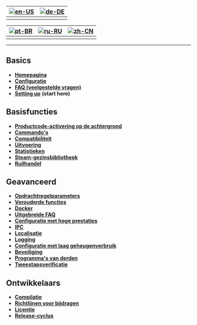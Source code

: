 | [![en-US](https://raw.githubusercontent.com/hjnilsson/country-flags/master/png100px/us.png)](https://github.com/JustArchiNET/ArchiSteamFarm/wiki/Home) | [![de-DE](https://raw.githubusercontent.com/hjnilsson/country-flags/master/png100px/de.png)](https://github.com/JustArchiNET/ArchiSteamFarm/wiki/Home-de-DE) |
| ------------------------------------------------------------------------------------------------------------------------------------------------------ | ------------------------------------------------------------------------------------------------------------------------------------------------------------ |
|                                                                                                                                                        |                                                                                                                                                              |

| [![pt-BR](https://raw.githubusercontent.com/hjnilsson/country-flags/master/png100px/br.png)](https://github.com/JustArchiNET/ArchiSteamFarm/wiki/Home-pt-BR) | [![ru-RU](https://raw.githubusercontent.com/hjnilsson/country-flags/master/png100px/ru.png)](https://github.com/JustArchiNET/ArchiSteamFarm/wiki/Home-ru-RU) | [![zh-CN](https://raw.githubusercontent.com/hjnilsson/country-flags/master/png100px/cn.png)](https://github.com/JustArchiNET/ArchiSteamFarm/wiki/Home-zh-CN) |
| ------------------------------------------------------------------------------------------------------------------------------------------------------------ | ------------------------------------------------------------------------------------------------------------------------------------------------------------ | ------------------------------------------------------------------------------------------------------------------------------------------------------------ |
|                                                                                                                                                              |                                                                                                                                                              |                                                                                                                                                              |

* * *

## Basics

* **[Homepagina](https://github.com/JustArchiNET/ArchiSteamFarm/wiki/Home)**
* **[Configuratie](https://github.com/JustArchiNET/ArchiSteamFarm/wiki/Configuration)**
* **[FAQ (veelgestelde vragen)](https://github.com/JustArchiNET/ArchiSteamFarm/wiki/FAQ)**
* **[Setting up](https://github.com/JustArchiNET/ArchiSteamFarm/wiki/Setting-up)** **(start here)**

## Basisfuncties

* **[Productcode-activering op de achtergrond](https://github.com/JustArchiNET/ArchiSteamFarm/wiki/Background-games-redeemer)**
* **[Commando's](https://github.com/JustArchiNET/ArchiSteamFarm/wiki/Commands)**
* **[Compatibiliteit](https://github.com/JustArchiNET/ArchiSteamFarm/wiki/Compatibility)**
* **[Uitvoering](https://github.com/JustArchiNET/ArchiSteamFarm/wiki/Performance)**
* **[Statistieken](https://github.com/JustArchiNET/ArchiSteamFarm/wiki/Statistics)**
* **[Steam-gezinsbibliotheek](https://github.com/JustArchiNET/ArchiSteamFarm/wiki/Steam-Family-Sharing)**
* **[Ruilhandel](https://github.com/JustArchiNET/ArchiSteamFarm/wiki/Trading)**

## Geavanceerd

* **[Opdrachtregelparameters](https://github.com/JustArchiNET/ArchiSteamFarm/wiki/Command-line-arguments)**
* **[Verouderde functies](https://github.com/JustArchiNET/ArchiSteamFarm/wiki/Deprecation)**
* **[Docker](https://github.com/JustArchiNET/ArchiSteamFarm/wiki/Docker)**
* **[Uitgebreide FAQ](https://github.com/JustArchiNET/ArchiSteamFarm/wiki/Extended-FAQ)**
* **[Configuratie met hoge prestaties](https://github.com/JustArchiNET/ArchiSteamFarm/wiki/High-performance-setup)**
* **[IPC](https://github.com/JustArchiNET/ArchiSteamFarm/wiki/IPC)**
* **[Localisatie](https://github.com/JustArchiNET/ArchiSteamFarm/wiki/Localization)**
* **[Logging](https://github.com/JustArchiNET/ArchiSteamFarm/wiki/Logging)**
* **[Configuratie met laag geheugenverbruik](https://github.com/JustArchiNET/ArchiSteamFarm/wiki/Low-memory-setup)**
* **[Beveiliging](https://github.com/JustArchiNET/ArchiSteamFarm/wiki/Security)**
* **[Programma's van derden](https://github.com/JustArchiNET/ArchiSteamFarm/wiki/Third-party-tools)**
* **[Tweestapsverificatie](https://github.com/JustArchiNET/ArchiSteamFarm/wiki/Two-factor-authentication)**

## Ontwikkelaars

* **[Compilatie](https://github.com/JustArchiNET/ArchiSteamFarm/wiki/Compilation)**
* **[Richtlijnen voor bijdragen](https://github.com/JustArchiNET/ArchiSteamFarm/blob/master/.github/CONTRIBUTING.md)**
* **[Licentie](https://github.com/JustArchiNET/ArchiSteamFarm/wiki/License)**
* **[Release-cyclus](https://github.com/JustArchiNET/ArchiSteamFarm/wiki/Release-cycle)**